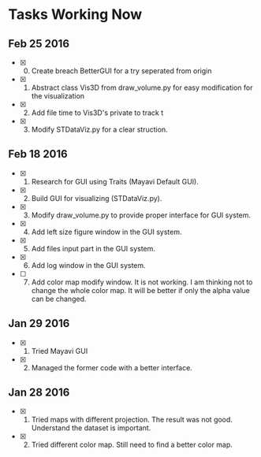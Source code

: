 # Tasks Working Now

## Feb 25 2016
- [x] 0. Create breach BetterGUI for a try seperated from origin
- [x] 1. Abstract class Vis3D from draw_volume.py for easy modification for the visualization
- [x] 2. Add file time to Vis3D's private to track t
- [x] 3. Modify STDataViz.py for a clear struction.

## Feb 18 2016
- [x] 1. Research for GUI using Traits (Mayavi Default GUI).
- [x] 2. Build GUI for visualizing (STDataViz.py).
- [x] 3. Modify draw_volume.py to provide proper interface for GUI system.
- [x] 4. Add left size figure window in the GUI system.
- [x] 5. Add files input part in the GUI system.
- [x] 6. Add log window in the GUI system.
- [ ] 7. Add color map modify window. It is not working. I am thinking not to change the whole color map. It will be better if only the alpha value can be changed.

## Jan 29 2016
- [x] 1. Tried Mayavi GUI
- [x] 2. Managed the former code with a better interface.

## Jan 28 2016
- [x] 1. Tried maps with different projection. The result was not good. Understand the dataset is important.
- [x] 2. Tried different color map. Still need to find a better color map.

